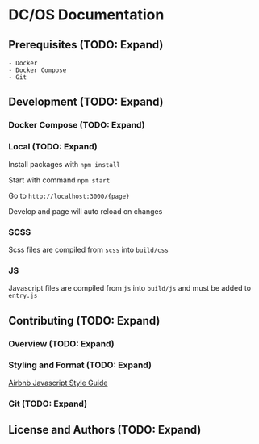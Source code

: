 # DC/OS Documentation

## Prerequisites (TODO: Expand)

    - Docker
    - Docker Compose
    - Git

## Development (TODO: Expand)

### Docker Compose (TODO: Expand)

### Local (TODO: Expand)

Install packages with `npm install`

Start with command `npm start`

Go to `http://localhost:3000/{page}`

Develop and page will auto reload on changes

### SCSS

Scss files are compiled from `scss` into `build/css`

### JS

Javascript files are compiled from `js` into `build/js` and must be added to `entry.js`

## Contributing (TODO: Expand)

### Overview (TODO: Expand)

### Styling and Format (TODO: Expand)

[Airbnb Javascript Style Guide](https://github.com/airbnb/javascript)

### Git (TODO: Expand)

## License and Authors (TODO: Expand)
